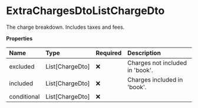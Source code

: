 # ExtraChargesDtoListChargeDto

The charge breakdown. Includes taxes and fees.

**Properties**

| Name        | Type            | Required | Description                     |
| :---------- | :-------------- | :------- | :------------------------------ |
| excluded    | List[ChargeDto] | ❌       | Charges not included in 'book'. |
| included    | List[ChargeDto] | ❌       | Charges included in 'book'.     |
| conditional | List[ChargeDto] | ❌       |                                 |

<!-- This file was generated by liblab | https://liblab.com/ -->
